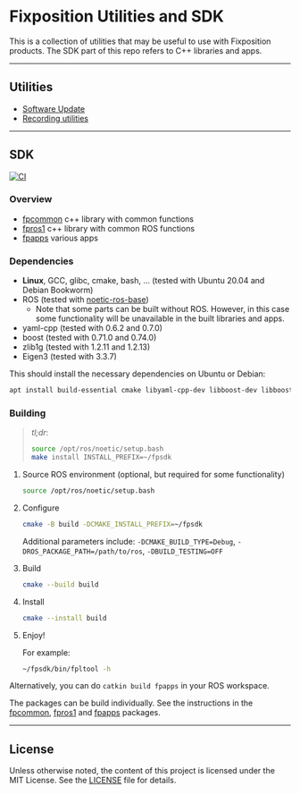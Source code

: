 # Fixposition Utilities and SDK

This is a collection of utilities that may be useful to use with Fixposition products.
The SDK part of this repo refers to C++ libraries and apps.


---
## Utilities

- [Software Update](software_update/README.md)
- [Recording utilities](record/README.md)


---
## SDK

[![CI](https://github.com/fixposition/fixposition_utility/actions/workflows/main.yml/badge.svg)](https://github.com/fixposition/fixposition_utility/actions/workflows/main.yml)

### Overview

- [fpcommon](fpcommon/README.md) c++ library with common functions
- [fpros1](fpros1/README.md) c++ library with common ROS functions
- [fpapps](fpapps/README.md) various apps

### Dependencies

- **Linux**, GCC, glibc, cmake, bash, ... (tested with Ubuntu 20.04 and Debian Bookworm)
- ROS (tested with [noetic-ros-base](https://hub.docker.com/_/ros/))
    - Note that some parts can be built without ROS. However, in this case some functionality will be unavailable
      in the built libraries and apps.
- yaml-cpp
  (tested with 0.6.2 and 0.7.0)
- boost
  (tested with 0.71.0 and 0.74.0)
- zlib1g
  (tested with 1.2.11 and 1.2.13)
- Eigen3
  (tested with 3.3.7)

This should install the necessary dependencies on Ubuntu or Debian:

```sh
apt install build-essential cmake libyaml-cpp-dev libboost-dev libboost-stacktrace-dev zlib1g-dev
```

### Building

> *tl;dr*:
>
> ```sh
> source /opt/ros/noetic/setup.bash
> make install INSTALL_PREFIX=~/fpsdk
> ```

1. Source ROS environment (optional, but required for some functionality)

    ```sh
    source /opt/ros/noetic/setup.bash
    ```

2. Configure

    ```sh
    cmake -B build -DCMAKE_INSTALL_PREFIX=~/fpsdk
    ```

    Additional parameters include: `-DCMAKE_BUILD_TYPE=Debug`, `-DROS_PACKAGE_PATH=/path/to/ros`, `-DBUILD_TESTING=OFF`

3. Build

    ```sh
    cmake --build build
    ```

4. Install

    ```sh
    cmake --install build
    ```

5. Enjoy!

    For example:

    ```sh
    ~/fpsdk/bin/fpltool -h
    ```

Alternatively, you can do `catkin build fpapps` in your ROS workspace.

The packages can be build individually. See the instructions in the [fpcommon](fpcommon/README.md),
[fpros1](fpros1/README.md) and [fpapps](fpapps/README.md) packages.

---
## License

Unless otherwise noted, the content of this project is licensed under the MIT License.
See the [LICENSE](LICENSE) file for details.
